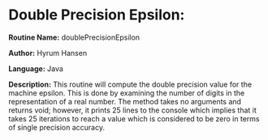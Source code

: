 # Double Precision Epsilon:

**Routine Name:** doublePrecisionEpsilon

**Author:** Hyrum Hansen

**Language:** Java

**Description:** This routine will compute the double precision value for the machine epsilon. This is done by examining the number of digits in the representation of a real number.
The method takes no arguments and returns void; however, it prints 25 lines to the console which implies that it takes 25 iterations to reach a value which is considered to be zero
in terms of single precision accuracy.
